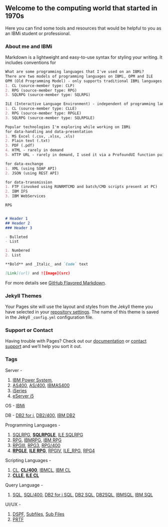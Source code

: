 ## Welcome to the computing world that started in 1970s

Here you can find some tools and resources that would be helpful to you as an IBMi student or professional.

### About me and IBMi

Markdown is a lightweight and easy-to-use syntax for styling your writing. It includes conventions for

```markdown
What are some programming languages that I've used on an IBMi?
There are two models of programming languages on IBMi, OPM and ILE
OPM (Old Programming Model) - only supports traditional IBMi languages (like CL, RPG, SQLRPG etc.)
1. CL (source-member type: CLP)
2. RPG (source-member type: RPG)
3. SQLRPG (source-member type: SQLRPG)

ILE (Interactive Language Environment) - independent of programming language, hence supports collaboration with newer languages as well (like C, C++, Java, PHP, Node.js, Python etc.)
1. CL (source-member type: CLLE)
2. RPG (source-member type: RPGLE)
3. SQLRPG (source-member type: SQLRPGLE)

Popular technologies I'm exploring while working on IBMi
for data-handling and data-presentation
1. MS Excel (.csv, .xlsx, .xls)
2. Plain text (.txt)
3. PDF (.pdf)
4. HTML - rarely in demand
5. HTTP URL - rarely in demand, I used it via a ProfoundUI function pui.openURL

for data-exchange
1. XML (using SOAP API)
2. JSON (using REST API)

for data-transmission
1. FTP (invoked using RUNRMTCMD and batch/CMD scripts present at PC)
2. IBM IFS
3. IBM WebServices

RPG


# Header 1
## Header 2
### Header 3

- Bulleted
- List

1. Numbered
2. List

**Bold** and _Italic_ and `Code` text

[Link](url) and ![Image](src)
```

For more details see [GitHub Flavored Markdown](https://guides.github.com/features/mastering-markdown/).

### Jekyll Themes

Your Pages site will use the layout and styles from the Jekyll theme you have selected in your [repository settings](https://github.com/bojasv/1970/settings). The name of this theme is saved in the Jekyll `_config.yml` configuration file.

### Support or Contact

Having trouble with Pages? Check out our [documentation](https://help.github.com/categories/github-pages-basics/) or [contact support](https://github.com/contact) and we’ll help you sort it out.

### Tags 

Server - 
1. [IBM Power System](https://github.com/topics/ibm-power-system), 
2. [AS400](https://github.com/topics/as400), [AS/400](https://github.com/topics/as-400), [IBMAS400](https://github.com/topics/ibmas400)
3. [iSeries](https://github.com/topics/iseries)
4. [eServer i5](https://github.com/topics/eServer-i5)

OS - [IBMi](https://github.com/topics/ibmi) 

DB - [DB2 for i](https://github.com/topics/db2-for-i), [DB2/400](https://github.com/topics/db2-400), [IBM DB2](https://github.com/topics/ibm-db2)

Programming Languages - 
1. [SQLRPG](https://github.com/topics/sqlrpg), **[SQLRPGLE](https://github.com/topics/sqlrpgle)**, [ILE SQLRPG](https://github.com/topics/ile-sqlrpg)
2. [RPG](https://github.com/topics/rpg), [IBMRPG](https://github.com/topics/ibmrpg), [IBM RPG](https://github.com/topics/ibm-rpg)
3. [RPGIII](https://github.com/topics/rpgiii), [RPG3](https://github.com/topics/rpg3), [RPG/400](https://github.com/topics/rpg-400)
4. **[RPGLE](https://github.com/topics/rpgle)**, **[ILE RPG](https://github.com/topics/ile-rpg)**, [RPGIV](https://github.com/topics/rpgiv), [ILE_RPG](https://github.com/topics/ile_rpg), [RPG4](https://github.com/topics/rpg4)

Scripting Languages -
1. [CL](https://github.com/topics/cl), **[CL/400](https://github.com/topics/cl-400)**, [IBMCL](https://github.com/topics/ibmcl), [IBM CL](https://github.com/topics/ibm-cl)
2. **[CLLE](https://github.com/topics/clle), [ILE CL](https://github.com/topics/ile-cl)**

Query Language - 
1. [SQL](https://github.com/topics/sql), [SQL/400](https://github.com/topics/sql-400), [DB2 for i SQL](https://github.com/topics/db2-for-i-sql), [DB2 SQL](https://github.com/topics/db2-sql), [DB2SQL](https://github.com/topics/db2sql), [IBMSQL](https://github.com/topics/ibmsql), [IBM SQL](https://github.com/topics/ibm-sql)

UI/UX - 
1. [DSPF](https://github.com/topics/dspf), [Subfiles](https://github.com/topics/subfiles), [Sub Files](https://github.com/topics/sub-files)
2. [PRTF](https://github.com/topics/prtf)
